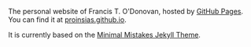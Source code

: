 The personal website of Francis T. O'Donovan, hosted by [GitHub Pages](http://pages.github.com). You can find it at [proinsias.github.io](https://proinsias.github.io).

It is currently based on the [Minimal Mistakes Jekyll Theme](https://github.com/mmistakes/minimal-mistakes). 

